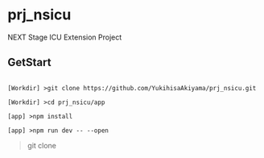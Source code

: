 # prj_nsicu

NEXT Stage ICU Extension Project

## GetStart

```

[Workdir] >git clone https://github.com/YukihisaAkiyama/prj_nsicu.git

[Workdir] >cd prj_nsicu/app

[app] >npm install

[app] >npm run dev -- --open

```

> git clone
